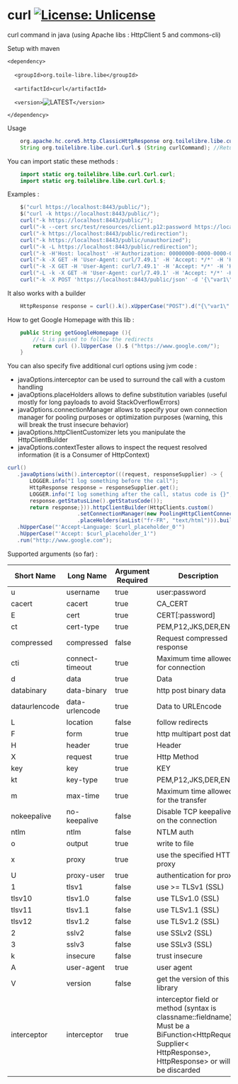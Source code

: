 # curl [![License: Unlicense](https://img.shields.io/badge/license-Unlicense-blue.svg)](http://unlicense.org/)
curl command in java (using Apache libs : HttpClient 5 and commons-cli)

Setup with maven

`<dependency>`

&nbsp;&nbsp;&nbsp;&nbsp;`<groupId>org.toile-libre.libe</groupId>`

&nbsp;&nbsp;&nbsp;&nbsp;`<artifactId>curl</artifactId>`

&nbsp;&nbsp;&nbsp;&nbsp;`<version>`![LATEST](https://img.shields.io/maven-central/v/org.toile-libre.libe/curl?label=%20&style=for-the-badge)`</version>`

`</dependency>`

Usage
```java
    org.apache.hc.core5.http.ClassicHttpResponse org.toilelibre.libe.curl.Curl.curl (String curlParams);
    String org.toilelibre.libe.curl.Curl.$ (String curlCommand); //Returns responseBody
```

You can import static these methods :
```java
    import static org.toilelibre.libe.curl.Curl.curl;
    import static org.toilelibre.libe.curl.Curl.$;
```

Examples :
```java
    $("curl https://localhost:8443/public/");
    $("curl -k https://localhost:8443/public/");
    curl("-k https://localhost:8443/public/");
    curl("-k --cert src/test/resources/client.p12:password https://localhost:8443/public/");
    curl("-k https://localhost:8443/public/redirection");
    curl("-k https://localhost:8443/public/unauthorized");
    curl("-k -L https://localhost:8443/public/redirection");
    curl("-k -H'Host: localhost' -H'Authorization: 00000000-0000-0000-0000-000000000000' https://localhost:8443/public/v1/coverage/sncf/journeys?from=admin:7444extern");
    curl("-k -X GET -H 'User-Agent: curl/7.49.1' -H 'Accept: */*' -H 'Host: localhost'  'https://localhost:8443/public/curlCommand1?param1=value1&param2=value2'");
    curl("-k -X GET -H 'User-Agent: curl/7.49.1' -H 'Accept: */*' -H 'Host: localhost' -u foo:bar 'https://localhost:8443/private/login'");
    curl("-L -k -X GET -H 'User-Agent: curl/7.49.1' -H 'Accept: */*' -H 'Host: localhost' -u user:password 'https://localhost:8443/private/login'");
    curl("-k -X POST 'https://localhost:8443/public/json' -d '{\"var1\":\"val1\",\"var2\":\"val2\"}'");
```

It also works with a builder

```java
    HttpResponse response = curl().k().xUpperCase("POST").d("{\"var1\":\"val1\",\"var2\":\"val2\"}").run("https://localhost:8443/public/json");
```

How to get Google Homepage with this lib :
```java
    public String getGoogleHomepage (){
        //-L is passed to follow the redirects
        return curl ().lUpperCase ().$ ("https://www.google.com/");
    }
```

You can also specify five additional curl options using jvm code :
* javaOptions.interceptor can be used to surround the call with a custom
  handling
* javaOptions.placeHolders allows to define substitution variables
  (useful mostly for long payloads to avoid StackOverflowErrors)
* javaOptions.connectionManager allows to specify your own connection
  manager for pooling purposes or optimization purposes
  (warning, this will break the trust insecure behavior)
* javaOptions.httpClientCustomizer lets you manipulate the HttpClientBuilder
* javaOptions.contextTester allows to inspect the request resolved information (it is a Consumer of HttpContext)

```java
curl()
   .javaOptions(with().interceptor(((request, responseSupplier) -> {
       LOGGER.info("I log something before the call");
       HttpResponse response = responseSupplier.get();
       LOGGER.info("I log something after the call, status code is {}",
       response.getStatusLine().getStatusCode());
       return response;})).httpClientBuilder(HttpClients.custom()
                      .setConnectionManager(new PoolingHttpClientConnectionManager ())
                      .placeHolders(asList("fr-FR", "text/html"))).build())
   .hUpperCase("'Accept-Language: $curl_placeholder_0'")
   .hUpperCase("'Accept: $curl_placeholder_1'")
   .run("http://www.google.com");
```

Supported arguments (so far) :

| Short Name    | Long Name       | Argument Required | Description                                                                                                                                                 |
| ------------- | --------------- | ----------------- | ----------------------------------------------------------------------------------------------------------------------------------------------------------- |
| u             | username        | true              | user:password                                                                                                                                               |
| cacert        | cacert          | true              | CA_CERT                                                                                                                                                     |
| E             | cert            | true              | CERT[:password]                                                                                                                                             |
| ct            | cert-type       | true              | PEM,P12,JKS,DER,ENG                                                                                                                                         |
| compressed    | compressed      | false             | Request compressed response                                                                                                                                 |
| cti           | connect-timeout | true              | Maximum time allowed for connection                                                                                                                         |
| d             | data            | true              | Data                                                                                                                                                        |
| databinary    | data-binary     | true              | http post binary data                                                                                                                                       |
| dataurlencode | data-urlencode  | true              | Data to URLEncode                                                                                                                                           |
| L             | location        | false             | follow redirects                                                                                                                                            |
| F             | form            | true              | http multipart post data                                                                                                                                    |
| H             | header          | true              | Header                                                                                                                                                      |
| X             | request         | true              | Http Method                                                                                                                                                 |
| key           | key             | true              | KEY                                                                                                                                                         |
| kt            | key-type        | true              | PEM,P12,JKS,DER,ENG                                                                                                                                         |
| m             | max-time        | true              | Maximum time allowed for the transfer                                                                                                                       |
| nokeepalive   | no-keepalive    | false             | Disable TCP keepalive on the connection                                                                                                                     |
| ntlm          | ntlm            | false             | NTLM auth                                                                                                                                                   |
| o             | output          | true              | write to file                                                                                                                                               |
| x             | proxy           | true              | use the specified HTTP proxy                                                                                                                                |
| U             | proxy-user      | true              | authentication for proxy                                                                                                                                    |
| 1             | tlsv1           | false             | use >= TLSv1 (SSL)                                                                                                                                          |
| tlsv10        | tlsv1.0         | false             | use TLSv1.0 (SSL)                                                                                                                                           |
| tlsv11        | tlsv1.1         | false             | use TLSv1.1 (SSL)                                                                                                                                           |
| tlsv12        | tlsv1.2         | false             | use TLSv1.2 (SSL)                                                                                                                                           |
| 2             | sslv2           | false             | use SSLv2 (SSL)                                                                                                                                             |
| 3             | sslv3           | false             | use SSLv3 (SSL)                                                                                                                                             |
| k             | insecure        | false             | trust insecure                                                                                                                                              |
| A             | user-agent      | true              | user agent                                                                                                                                                  |
| V             | version         | false             | get the version of this library                                                                                                                             |
| interceptor   | interceptor     | true              | interceptor field or method (syntax is classname::fieldname). Must be a BiFunction<HttpRequest, Supplier< HttpResponse>, HttpResponse> or will be discarded |
